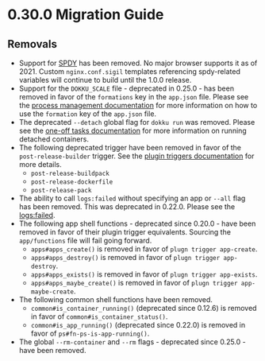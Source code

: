 # 0.30.0 Migration Guide

## Removals

- Support for [SPDY](https://en.wikipedia.org/wiki/SPDY) has been removed. No major browser supports it as of 2021. Custom `nginx.conf.sigil` templates referencing spdy-related variables will continue to build until the 1.0.0 release.
- Support for the `DOKKU_SCALE` file - deprecated in 0.25.0 - has been removed in favor of the `formations` key in the `app.json` file. Please see the [process management documentation](/docs/processes/process-management.md#manually-managing-process-scaling) for more information on how to use the `formation` key of the `app.json` file.
- The deprecated `--detach` global flag for `dokku run` was removed. Please see the [one-off tasks documentation](/docs/processes/one-off-tasks.md#running-a-detached-container) for more information on running detached containers.
- The following deprecated trigger have been removed in favor of the `post-release-builder` trigger. See the [plugin triggers documentation](https://dokku.com/docs/development/plugin-triggers/#post-release-builder) for more details.
    - `post-release-buildpack`
    - `post-release-dockerfile`
    - `post-release-pack`
- The ability to call `logs:failed` without specifying an app or `--all` flag has been removed. This was deprecated in 0.22.0. Please see the [logs:failed](/docs/deployment/logs.md#failed-deploy-logs).
- The following app shell functions - deprecated since 0.20.0 - have been removed in favor of their plugin trigger equivalents. Sourcing the `app/functions` file will fail going forward.
    - `apps#apps_create()` is removed in favor of `plugn trigger app-create`.
    - `apps#apps_destroy()` is removed in favor of `plugn trigger app-destroy`.
    - `apps#apps_exists()` is removed in favor of `plugn trigger app-exists`.
    - `apps#apps_maybe_create()` is removed in favor of `plugn trigger app-maybe-create`.
- The following common shell functions have been removed.
    - `common#is_container_running()` (deprecated since 0.12.6) is removed in favor of `common#is_container_status()`.
    - `common#is_app_running()` (deprecated since 0.22.0) is removed in favor of `ps#fn-ps-is-app-running()`.
- The global `--rm-container` and `--rm` flags - deprecated since 0.25.0 - have been removed.
